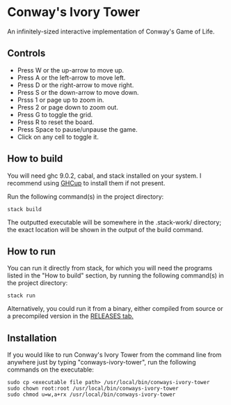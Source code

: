 # Conway's Ivory Tower

An infinitely-sized interactive implementation of Conway's Game of Life.

## Controls

 - Press W or the up-arrow to move up.
 - Press A or the left-arrow to move left.
 - Press D or the right-arrow to move right.
 - Press S or the down-arrow to move down.
 - Prsss 1 or page up to zoom in.
 - Press 2 or page down to zoom out.
 - Press G to toggle the grid.
 - Press R to reset the board.
 - Press Space to pause/unpause the game.
 - Click on any cell to toggle it.

## How to build

You will need ghc 9.0.2, cabal, and stack installed on your system. I recommend using [GHCup](https://www.haskell.org/ghcup "GHCup homepage.") to install them if not present.

Run the following command(s) in the project directory:

```console
stack build
```

The outputted executable will be somewhere in the .stack-work/ directory; the exact location will be shown in the output of the build command.

## How to run

You can run it directly from stack, for which you will need the programs listed in the "How to build" section, by running the following command(s) in the project directory:

```console
stack run
```

Alternatively, you could run it from a binary, either compiled from source or a precompiled version in the [RELEASES tab.](https://github.com/ona-li-toki-e-jan-Epiphany-tawa-mi/Conways-Ivory-Tower/releases "Conway's Ivory Tower RELEASES tab on GitHub")

## Installation

If you would like to run Conway's Ivory Tower from the command line from anywhere just by typing "conways-ivory-tower", run the following commands on the executable:

```console
sudo cp <executable file path> /usr/local/bin/conways-ivory-tower
sudo chown root:root /usr/local/bin/conways-ivory-tower
sudo chmod u=w,a+rx /usr/local/bin/conways-ivory-tower
```
